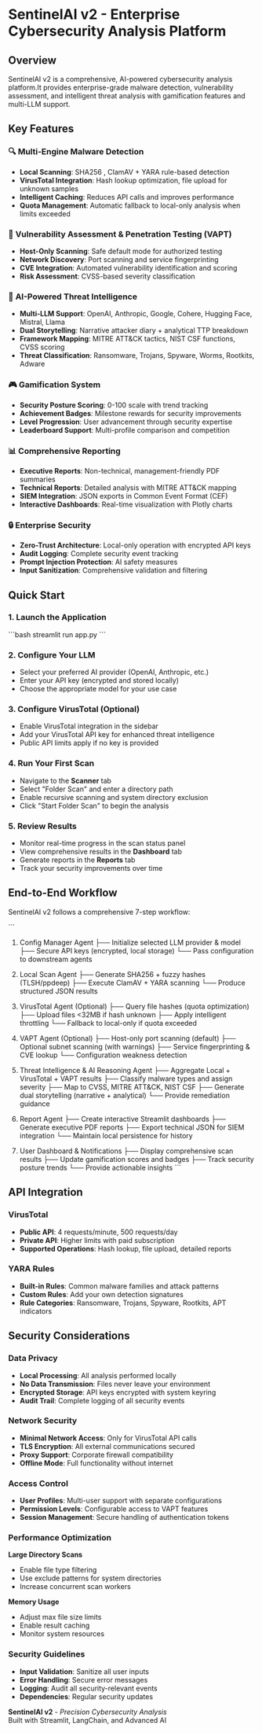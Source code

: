 # SentinelAI v2 - Enterprise Cybersecurity Analysis Platform

## Overview

SentinelAI v2 is a comprehensive, AI-powered cybersecurity analysis platform.It provides enterprise-grade malware detection, vulnerability assessment, and intelligent threat analysis with gamification features and multi-LLM support.

## Key Features

### 🔍 **Multi-Engine Malware Detection**
- **Local Scanning**: SHA256 , ClamAV + YARA rule-based detection
- **VirusTotal Integration**: Hash lookup optimization, file upload for unknown samples
- **Intelligent Caching**: Reduces API calls and improves performance
- **Quota Management**: Automatic fallback to local-only analysis when limits exceeded

### 🎯 **Vulnerability Assessment & Penetration Testing (VAPT)**
- **Host-Only Scanning**: Safe default mode for authorized testing
- **Network Discovery**: Port scanning and service fingerprinting
- **CVE Integration**: Automated vulnerability identification and scoring
- **Risk Assessment**: CVSS-based severity classification

### 🤖 **AI-Powered Threat Intelligence**
- **Multi-LLM Support**: OpenAI, Anthropic, Google, Cohere, Hugging Face, Mistral, Llama
- **Dual Storytelling**: Narrative attacker diary + analytical TTP breakdown
- **Framework Mapping**: MITRE ATT&CK tactics, NIST CSF functions, CVSS scoring
- **Threat Classification**: Ransomware, Trojans, Spyware, Worms, Rootkits, Adware

### 🎮 **Gamification System**
- **Security Posture Scoring**: 0-100 scale with trend tracking
- **Achievement Badges**: Milestone rewards for security improvements
- **Level Progression**: User advancement through security expertise
- **Leaderboard Support**: Multi-profile comparison and competition

### 📊 **Comprehensive Reporting**
- **Executive Reports**: Non-technical, management-friendly PDF summaries
- **Technical Reports**: Detailed analysis with MITRE ATT&CK mapping
- **SIEM Integration**: JSON exports in Common Event Format (CEF)
- **Interactive Dashboards**: Real-time visualization with Plotly charts

### 🔒 **Enterprise Security**
- **Zero-Trust Architecture**: Local-only operation with encrypted API keys
- **Audit Logging**: Complete security event tracking
- **Prompt Injection Protection**: AI safety measures
- **Input Sanitization**: Comprehensive validation and filtering


## Quick Start

### 1. Launch the Application
\`\`\`bash
streamlit run app.py
\`\`\`

### 2. Configure Your LLM
- Select your preferred AI provider (OpenAI, Anthropic, etc.)
- Enter your API key (encrypted and stored locally)
- Choose the appropriate model for your use case

### 3. Configure VirusTotal (Optional)
- Enable VirusTotal integration in the sidebar
- Add your VirusTotal API key for enhanced threat intelligence
- Public API limits apply if no key is provided

### 4. Run Your First Scan
- Navigate to the **Scanner** tab
- Select "Folder Scan" and enter a directory path
- Enable recursive scanning and system directory exclusion
- Click "Start Folder Scan" to begin the analysis

### 5. Review Results
- Monitor real-time progress in the scan status panel
- View comprehensive results in the **Dashboard** tab
- Generate reports in the **Reports** tab
- Track your security improvements over time

## End-to-End Workflow

SentinelAI v2 follows a comprehensive 7-step workflow:

\`\`\`
1. Config Manager Agent
   ├── Initialize selected LLM provider & model
   ├── Secure API keys (encrypted, local storage)
   └── Pass configuration to downstream agents

2. Local Scan Agent
   ├── Generate SHA256 + fuzzy hashes (TLSH/ppdeep)
   ├── Execute ClamAV + YARA scanning
   └── Produce structured JSON results

3. VirusTotal Agent (Optional)
   ├── Query file hashes (quota optimization)
   ├── Upload files <32MB if hash unknown
   ├── Apply intelligent throttling
   └── Fallback to local-only if quota exceeded

4. VAPT Agent (Optional)
   ├── Host-only port scanning (default)
   ├── Optional subnet scanning (with warnings)
   ├── Service fingerprinting & CVE lookup
   └── Configuration weakness detection

5. Threat Intelligence & AI Reasoning Agent
   ├── Aggregate Local + VirusTotal + VAPT results
   ├── Classify malware types and assign severity
   ├── Map to CVSS, MITRE ATT&CK, NIST CSF
   ├── Generate dual storytelling (narrative + analytical)
   └── Provide remediation guidance

6. Report Agent
   ├── Create interactive Streamlit dashboards
   ├── Generate executive PDF reports
   ├── Export technical JSON for SIEM integration
   └── Maintain local persistence for history

7. User Dashboard & Notifications
   ├── Display comprehensive scan results
   ├── Update gamification scores and badges
   ├── Track security posture trends
   └── Provide actionable insights
\`\`\`

## API Integration

### VirusTotal
- **Public API**: 4 requests/minute, 500 requests/day
- **Private API**: Higher limits with paid subscription
- **Supported Operations**: Hash lookup, file upload, detailed reports

### YARA Rules
- **Built-in Rules**: Common malware families and attack patterns
- **Custom Rules**: Add your own detection signatures
- **Rule Categories**: Ransomware, Trojans, Spyware, Rootkits, APT indicators

## Security Considerations

### Data Privacy
- **Local Processing**: All analysis performed locally
- **No Data Transmission**: Files never leave your environment
- **Encrypted Storage**: API keys encrypted with system keyring
- **Audit Trail**: Complete logging of all security events

### Network Security
- **Minimal Network Access**: Only for VirusTotal API calls
- **TLS Encryption**: All external communications secured
- **Proxy Support**: Corporate firewall compatibility
- **Offline Mode**: Full functionality without internet

### Access Control
- **User Profiles**: Multi-user support with separate configurations
- **Permission Levels**: Configurable access to VAPT features
- **Session Management**: Secure handling of authentication tokens

### Performance Optimization

**Large Directory Scans**
- Enable file type filtering
- Use exclude patterns for system directories
- Increase concurrent scan workers

**Memory Usage**
- Adjust max file size limits
- Enable result caching
- Monitor system resources

### Security Guidelines
- **Input Validation**: Sanitize all user inputs
- **Error Handling**: Secure error messages
- **Logging**: Audit all security-relevant events
- **Dependencies**: Regular security updates

**SentinelAI v2** - *Precision Cybersecurity Analysis*  
Built with Streamlit, LangChain, and Advanced AI 
